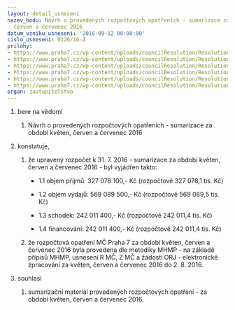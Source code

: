 ```yaml
---
layout: detail_usneseni
nazev_bodu: Návrh o provedených rozpočtových opatřeních - sumarizace za období květen,
  červen a červenec 2016
datum_vzniku_usneseni: '2016-09-12 00:00:00'
cislo_usneseni: 0126/16-Z
prilohy:
- https://www.praha7.cz/wp-content/uploads/councilResolution/Resolutions/27451/export/Priloha_c_1__Duvodova_zprava~103660.doc
- https://www.praha7.cz/wp-content/uploads/councilResolution/Resolutions/27451/export/Prilohac2_UR_kveten_2016_po_usneseni_z_AIP_Safe~103659.doc
- https://www.praha7.cz/wp-content/uploads/councilResolution/Resolutions/27451/export/Prilohac3_UR_cerven_2016_pousneseni_z_AIP_Safe~103658.doc
- https://www.praha7.cz/wp-content/uploads/councilResolution/Resolutions/27451/export/Prilohac4_UR_cervenec_2016_pousneseni_z_AIP_Safe~103657.doc
- https://www.praha7.cz/wp-content/uploads/councilResolution/Resolutions/27451/export/Prilohac6UsneseniRMCc0825_16zedne2382016~103656.pdf
- https://www.praha7.cz/wp-content/uploads/councilResolution/Resolutions/27451/export/export~301581.pdf
organ: zastupitelstvo
---
```

<OL class=urzList_view id=urzList>
<LI class=urzClass1><SPAN name="1">bere na vědomí</SPAN> 
<OL class=urzOlClass>
<LI class=urzClass2 style="TEXT-ALIGN: left"><SPAN>
<P>Návrh o provedených rozpočtových opatřeních - sumarizace za období květen, červen a červenec 2016</P></SPAN></LI></OL></LI>
<LI class=urzClass1><SPAN name="50">konstatuje,</SPAN> 
<OL class=urzOlClass>
<LI class=urzClass2 style="TEXT-ALIGN: left"><SPAN>
<P>že upravený rozpočet k 31. 7. 2016 - sumarizace za období květen, červen a červenec 2016 - byl vyjádřen takto:</P></SPAN>
<UL class=urzUlClass>
<LI class=urzClass3 style="TEXT-ALIGN: left"><SPAN>
<P>1.1 objem příjmů: 327 078 100,- Kč (rozpočtově 327 078,1 tis. Kč)</P></SPAN></LI>
<LI class=urzClass3 style="TEXT-ALIGN: left"><SPAN>
<P>1.2 objem výdajů: 569 089 500,- Kč (rozpočtově 569 089,5 tis. Kč)</P></SPAN></LI>
<LI class=urzClass3 style="TEXT-ALIGN: left"><SPAN>
<P>1.3 schodek: 242 011 400,- Kč (rozpočtově 242 011,4 tis. Kč)</P></SPAN></LI>
<LI class=urzClass3 style="TEXT-ALIGN: left"><SPAN>
<P>1.4 financování: 242 011 400,- Kč (rozpočtově 242 011,4 tis. Kč)</P></SPAN></LI></UL></LI>
<LI class=urzClass2 style="TEXT-ALIGN: left"><SPAN>
<P>že rozpočtová opatření MČ Praha 7 za období květen, červen a červenec 2016 byla provedena dle metodiky MHMP - na základě přípisů MHMP, usnesení R MČ, Z MČ a žádostí ORJ - elektronické zpracování za květen, červen a červenec 2016 do 2. 8. 2016.</P></SPAN></LI></OL></LI>
<LI class=urzClass1><SPAN name="26">souhlasí</SPAN> 
<OL class=urzOlClass>
<LI class=urzClass2 style="TEXT-ALIGN: left"><SPAN>
<P>sumarizační materiál provedených rozpočtových opatření - za období květen, červen a červenec 2016.</P></SPAN></LI></OL></LI></OL>